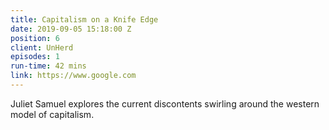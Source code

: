 ```yaml
---
title: Capitalism on a Knife Edge
date: 2019-09-05 15:18:00 Z
position: 6
client: UnHerd
episodes: 1
run-time: 42 mins
link: https://www.google.com
---
```


Juliet Samuel explores the current discontents swirling around the western model of capitalism.